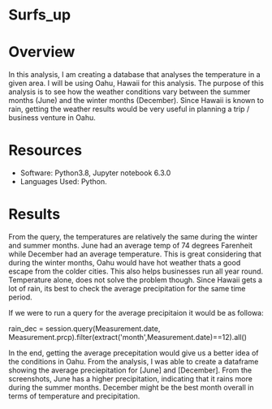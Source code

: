 # Surfs_up

# Overview
In this analysis, I am creating a database that analyses the temperature in a given area. I will be using Oahu, Hawaii for this analysis. The purpose of this analysis is to see how the weather conditions vary between the summer months (June) and the winter months (December). Since Hawaii is known to rain, getting the weather results would be very useful in planning a trip / business venture in Oahu.

# Resources
- Software: Python3.8, Jupyter notebook 6.3.0
- Languages Used: Python.

# Results
From the query, the temperatures are relatively the same during the winter and summer months. June had an average temp of 74 degrees Farenheit while December had an average temperature. This is great considering that during the winter months, Oahu would have hot weather thats a good escape from the colder cities. This also helps businesses run all year round. Temperature alone, does not solve the problem though. Since Hawaii gets a lot of rain, its best to check the average precipitation for the same time period. 

If we were to run a query for the average precipitaion it would be as followa:

rain_dec = session.query(Measurement.date, Measurement.prcp).filter(extract('month',Measurement.date)==12).all()

In the end, getting the average precepitation would give us a better idea of the conditions in Oahu. From the analysis, I  was able to create a dataframe showing the average preciepitation for [June] and [December]. From the screenshots, June has a higher precipitation, indicating that it rains more during the summer months. December might be the best month overall in terms of temperature and precipitation.
